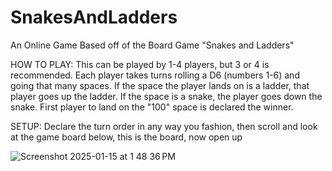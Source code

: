 # SnakesAndLadders
An Online Game Based off of the Board Game "Snakes and Ladders"

HOW TO PLAY:
This can be played by 1-4 players, but 3 or 4 is recommended.
Each player takes turns rolling a D6 (numbers 1-6) and going that many spaces.
If the space the player lands on is a ladder, that player goes up the ladder.
If the space is a snake, the player goes down the snake.
First player to land on the "100" space is declared the winner.

SETUP:
Declare the turn order in any way you fashion, then scroll and look at the game board below, this is the board, now open up

![Screenshot 2025-01-15 at 1 48 36 PM](https://github.com/user-attachments/assets/7d6a77d8-147d-453a-8e27-b6fc9b63fef3)
